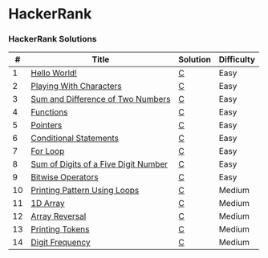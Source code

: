 
HackerRank
==========

### HackerRank Solutions ###



| # | Title | Solution | Difficulty |
|---|-------|----------|------------|
|1|[Hello World!](https://www.hackerrank.com/challenges/hello-world-c/problem?isFullScreen=true) | [C](HelloWorld.c)|Easy|
|2|[Playing With Characters](https://www.hackerrank.com/challenges/playing-with-characters/problem?isFullScreen=true) | [C](PlayingWithCharacters.c)|Easy|
|3|[Sum and Difference of Two Numbers](https://www.hackerrank.com/challenges/sum-numbers-c/problem?isFullScreen=true) | [C](./SumAndDifferenceOfTwoNumbers.c)|Easy|
|4|[Functions](https://www.hackerrank.com/challenges/functions-in-c/problem?isFullScreen=true) | [C](Functions.c)|Easy|
|5|[Pointers](https://www.hackerrank.com/challenges/pointer-in-c/problem?isFullScreen=true) | [C](Pointers.c)|Easy|
|6|[Conditional Statements](https://www.hackerrank.com/challenges/conditional-statements-in-c/problem?isFullScreen=true) | [C](CondiitionalStatements.c)|Easy|
|7|[For Loop](https://www.hackerrank.com/challenges/for-loop-in-c/problem?isFullScreen=true) | [C](ForLoop.c)|Easy|
|8|[Sum of Digits of a Five Digit Number](https://www.hackerrank.com/challenges/sum-of-digits-of-a-five-digit-number/problem?isFullScreen=true) | [C](SumofDigitsofAFiveDigitNumber.c)|Easy|
|9|[Bitwise Operators](https://www.hackerrank.com/challenges/bitwise-operators-in-c/problem?isFullScreen=true) | [C](BitwiseOperators.c)|Easy|
|10|[Printing Pattern Using Loops](https://www.hackerrank.com/challenges/printing-pattern-2/problem?isFullScreen=true) | [C](PrintingPatternUsingLoops.c)|Medium|
|11|[1D Array](https://www.hackerrank.com/challenges/1d-arrays-in-c/problem?isFullScreen=true) | [C](1DArray.c)|Medium|
|12|[Array Reversal](https://www.hackerrank.com/challenges/reverse-array-c/problem?isFullScreen=true) | [C](ArrayReversal.c)|Medium|
|13|[Printing Tokens](https://www.hackerrank.com/challenges/printing-tokens-/problem?isFullScreen=true) | [C](PrintingTokens.c)|Medium|
|14|[Digit Frequency](https://www.hackerrank.com/challenges/frequency-of-digits-1/problem?isFullScreen=true) | [C](DigitFrequency.c)|Medium|
